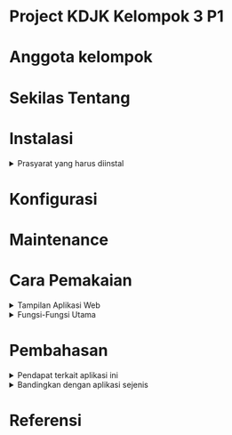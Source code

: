 # Project KDJK Kelompok 3 P1





# Anggota kelompok


# Sekilas Tentang


# Instalasi
<details> 
  <summary> Prasyarat yang harus diinstal </summary>
  Halo, ini adalah rincian instalasinya
</details>

# Konfigurasi

# Maintenance


# Cara Pemakaian
<details>
  <summary> Tampilan Aplikasi Web </summary>
</details>

<details>
  <summary> Fungsi-Fungsi Utama</summary>
</details>

# Pembahasan
<details>
  <summary> Pendapat terkait aplikasi ini </summary>
  <details> 
  <summary> Kelebihan </summary>
    Kelebihan aplikasi apa aja
  </details>
  <details>
    <summary> Kekurangan </summary>
    Kekurangan aplikasi apa aja
  </details>
</details>

<details>
  <summary> Bandingkan dengan aplikasi sejenis </summary>
</details>

# Referensi
